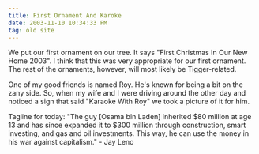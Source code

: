 ```yaml
---
title: First Ornament And Karoke
date: 2003-11-10 10:34:33 PM
tag: old site
---
```


We put our first ornament on our tree. It says "First Christmas In Our New Home 2003". I think that this was very appropriate for our first ornament. The rest of the ornaments, however, will most likely be Tigger-related.

One of my good friends is named Roy. He's known for being a bit on the zany side. So, when my wife and I were driving around the other day and noticed a sign that said "Karaoke With Roy" we took a picture of it for him.

Tagline for today: "The guy [Osama bin Laden] inherited $80 million at age 13 and has since expanded it to $300 million through construction, smart investing, and gas and oil investments. This way, he can use the money in his war against capitalism." - Jay Leno
